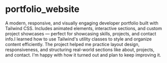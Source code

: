 # portfolio_website
A modern, responsive, and visually engaging developer portfolio built with Tailwind CSS. Includes animated elements, interactive sections, and custom project showcases — perfect for showcasing skills, projects, and contact info.I learned how to use Tailwind's utility classes to style and organize content efficiently. The project helped me practice layout design, responsiveness, and structuring real-world sections like about, projects, and contact. I'm happy with how it turned out and plan to keep improving it.
